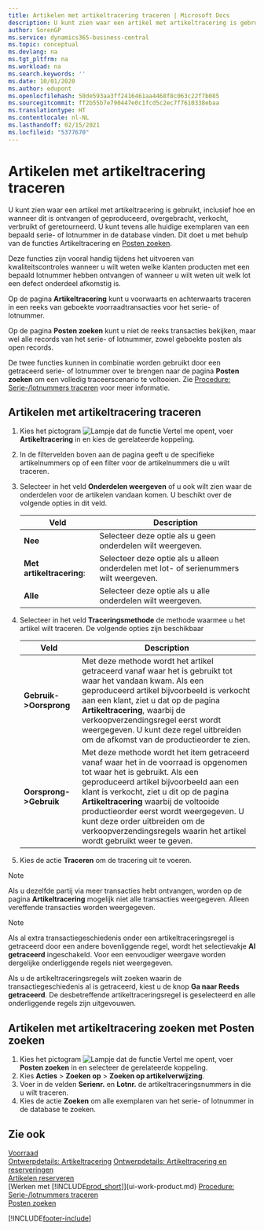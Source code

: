 ```yaml
---
title: Artikelen met artikeltracering traceren | Microsoft Docs
description: U kunt zien waar een artikel met artikeltracering is gebruikt, inclusief hoe en wanneer dit is ontvangen of geproduceerd, overgebracht, verkocht, verbruikt of geretourneerd. U kunt tevens alle huidige exemplaren van een bepaald serie- of lotnummer in de database vinden. Dit doet u met behulp van de functies Artikeltracering en Navigeren.
author: SorenGP
ms.service: dynamics365-business-central
ms.topic: conceptual
ms.devlang: na
ms.tgt_pltfrm: na
ms.workload: na
ms.search.keywords: ''
ms.date: 10/01/2020
ms.author: edupont
ms.openlocfilehash: 50de593aa3ff2416461aa4468f8c063c22f7b085
ms.sourcegitcommit: ff2b55b7e790447e0c1fcd5c2ec7f7610338ebaa
ms.translationtype: HT
ms.contentlocale: nl-NL
ms.lasthandoff: 02/15/2021
ms.locfileid: "5377670"
---
```

# <a name="trace-item-tracked-items"></a>Artikelen met artikeltracering traceren
U kunt zien waar een artikel met artikeltracering is gebruikt, inclusief hoe en wanneer dit is ontvangen of geproduceerd, overgebracht, verkocht, verbruikt of geretourneerd. U kunt tevens alle huidige exemplaren van een bepaald serie- of lotnummer in de database vinden. Dit doet u met behulp van de functies Artikeltracering en [Posten zoeken](ui-find-entries.md).  

Deze functies zijn vooral handig tijdens het uitvoeren van kwaliteitscontroles wanneer u wilt weten welke klanten producten met een bepaald lotnummer hebben ontvangen of wanneer u wilt weten uit welk lot een defect onderdeel afkomstig is.  

 Op de pagina **Artikeltracering** kunt u voorwaarts en achterwaarts traceren in een reeks van geboekte voorraadtransacties voor het serie- of lotnummer.  

 Op de pagina **Posten zoeken** kunt u niet de reeks transacties bekijken, maar wel alle records van het serie- of lotnummer, zowel geboekte posten als open records.  

 De twee functies kunnen in combinatie worden gebruikt door een getraceerd serie- of lotnummer over te brengen naar de pagina **Posten zoeken** om een volledig traceerscenario te voltooien. Zie [Procedure: Serie-/lotnummers traceren](walkthrough-tracing-serial-lot-numbers.md) voor meer informatie.  

## <a name="to-trace-item-tracked-items"></a>Artikelen met artikeltracering traceren  

1.  Kies het pictogram ![Lampje dat de functie Vertel me opent](media/ui-search/search_small.png "Vertel me wat u wilt doen"), voer **Artikeltracering** in en kies de gerelateerde koppeling.  
2.  In de filtervelden boven aan de pagina geeft u de specifieke artikelnummers op of een filter voor de artikelnummers die u wilt traceren.  
3.  Selecteer in het veld **Onderdelen weergeven** of u ook wilt zien waar de onderdelen voor de artikelen vandaan komen. U beschikt over de volgende opties in dit veld.  

    |Veld|Description|  
    |----------------------------------|---------------------------------------|  
    |**Nee**|Selecteer deze optie als u geen onderdelen wilt weergeven.|  
    |**Met artikeltracering**:|Selecteer deze optie als u alleen onderdelen met lot- of serienummers wilt weergeven.|  
    |**Alle**|Selecteer deze optie als u alle onderdelen wilt weergeven.|  

4.  Selecteer in het veld **Traceringsmethode** de methode waarmee u het artikel wilt traceren. De volgende opties zijn beschikbaar  

    |Veld|Description|  
    |----------------------------------|---------------------------------------|  
    |**Gebruik->Oorsprong**|Met deze methode wordt het artikel getraceerd vanaf waar het is gebruikt tot waar het vandaan kwam. Als een geproduceerd artikel bijvoorbeeld is verkocht aan een klant, ziet u dat op de pagina **Artikeltracering**, waarbij de verkoopverzendingsregel eerst wordt weergegeven. U kunt deze regel uitbreiden om de afkomst van de productieorder te zien.|  
    |**Oorsprong->Gebruik**|Met deze methode wordt het item getraceerd vanaf waar het in de voorraad is opgenomen tot waar het is gebruikt. Als een geproduceerd artikel bijvoorbeeld aan een klant is verkocht, ziet u dit op de pagina **Artikeltracering** waarbij de voltooide productieorder eerst wordt weergegeven. U kunt deze order uitbreiden om de verkoopverzendingsregels waarin het artikel wordt gebruikt weer te geven.|  

5.  Kies de actie **Traceren** om de tracering uit te voeren.  

> [!NOTE]  
>  Als u dezelfde partij via meer transacties hebt ontvangen, worden op de pagina **Artikeltracering** mogelijk niet alle transacties weergegeven. Alleen vereffende transacties worden weergegeven.  

> [!NOTE]  
>  Als al extra transactiegeschiedenis onder een artikeltraceringsregel is getraceerd door een andere bovenliggende regel, wordt het selectievakje **Al getraceerd** ingeschakeld. Voor een eenvoudiger weergave worden dergelijke onderliggende regels niet weergegeven.  
>   
>  Als u de artikeltraceringsregels wilt zoeken waarin de transactiegeschiedenis al is getraceerd, kiest u de knop **Ga naar Reeds getraceerd**. De desbetreffende artikeltraceringsregel is geselecteerd en alle onderliggende regels zijn uitgevouwen.  

## <a name="to-find-item-tracked-items-with-find-entries"></a>Artikelen met artikeltracering zoeken met Posten zoeken  

1. Kies het pictogram ![Lampje dat de functie Vertel me opent](media/ui-search/search_small.png "Vertel me wat u wilt doen"), voer **Posten zoeken** in en selecteer de gerelateerde koppeling.  
2. Kies **Acties** > **Zoeken op** > **Zoeken op artikelverwijzing**.
3. Voer in de velden **Serienr.** en **Lotnr.** de artikeltraceringsnummers in die u wilt traceren.  
4. Kies de actie **Zoeken** om alle exemplaren van het serie- of lotnummer in de database te zoeken.  

## <a name="see-also"></a>Zie ook  
[Voorraad](inventory-manage-inventory.md)  
[Ontwerpdetails: Artikeltracering](design-details-item-tracking.md)
[Ontwerpdetails: Artikeltracering en reserveringen](design-details-item-tracking-and-reservations.md)  
[Artikelen reserveren](inventory-how-to-reserve-items.md)  
[Werken met [!INCLUDE[prod_short](includes/prod_short.md)]](ui-work-product.md)
[Procedure: Serie-/lotnummers traceren](walkthrough-tracing-serial-lot-numbers.md)  
[Posten zoeken](ui-find-entries.md)  


[!INCLUDE[footer-include](includes/footer-banner.md)]